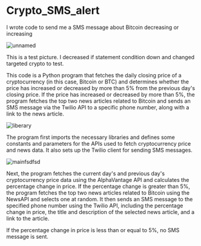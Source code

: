 # Crypto_SMS_alert
I wrote code to send me a SMS message about Bitcoin decreasing or  increasing

![unnamed](https://user-images.githubusercontent.com/39882035/226503175-9efa9788-616c-4732-bef8-b6268ccac9bd.jpg)

This is a test picture. I decreased if statement condition down and changed targeted crypto to test.


This code is a Python program that fetches the daily closing price of a cryptocurrency (in this case, Bitcoin or BTC) and determines whether the price has increased or decreased by more than 5% from the previous day's closing price. If the price has increased or decreased by more than 5%, the program fetches the top two news articles related to Bitcoin and sends an SMS message via the Twilio API to a specific phone number, along with a link to the news article.


![liberary](https://user-images.githubusercontent.com/39882035/226504101-f51a522d-50ee-4bc7-988a-200d70e90053.png)


The program first imports the necessary libraries and defines some constants and parameters for the APIs used to fetch cryptocurrency price and news data. It also sets up the Twilio client for sending SMS messages.

![mainfsdfsd](https://user-images.githubusercontent.com/39882035/226504649-d613eeae-4d0d-4756-9290-e3eff5290ac4.png)


Next, the program fetches the current day's and previous day's cryptocurrency price data using the AlphaVantage API and calculates the percentage change in price. If the percentage change is greater than 5%, the program fetches the top two news articles related to Bitcoin using the NewsAPI and selects one at random. It then sends an SMS message to the specified phone number using the Twilio API, including the percentage change in price, the title and description of the selected news article, and a link to the article.

If the percentage change in price is less than or equal to 5%, no SMS message is sent.
